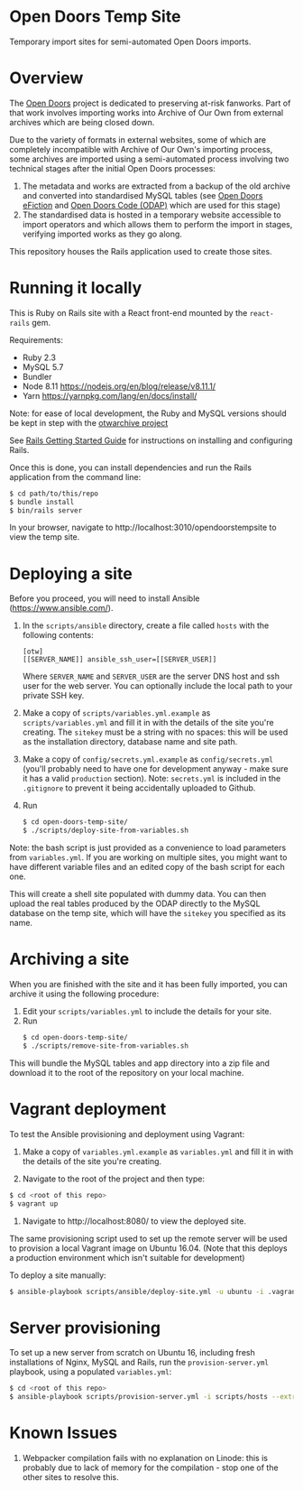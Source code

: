 # Open Doors Temp Site
Temporary import sites for semi-automated Open Doors imports.

# Overview
The [Open Doors](http://opendoors.transformativeworks.org/) project is dedicated to preserving at-risk fanworks. Part of 
that work involves importing works into Archive of Our Own from external archives which are being closed down. 

Due to the variety of formats in external websites, some of which are completely incompatible with Archive of Our Own's
importing process, some archives are imported using a semi-automated process involving two technical stages after the
initial Open Doors processes:

1. The metadata and works are extracted from a backup of the old archive and converted into standardised MySQL tables 
(see [Open Doors eFiction](https://github.com/otwcode/open-doors-efiction) and 
   [Open Doors Code (ODAP)](https://github.com/otwcode/open-doors-code) which are used for this stage)
1. The standardised data is hosted in a temporary website accessible to import operators and which allows them to 
perform the import in stages, verifying imported works as they go along. 
   
This repository houses the Rails application used to create those sites.

# Running it locally
This is Ruby on Rails site with a React front-end mounted by the `react-rails` gem.

Requirements:
- Ruby 2.3 
- MySQL 5.7
- Bundler
- Node 8.11 https://nodejs.org/en/blog/release/v8.11.1/
- Yarn https://yarnpkg.com/lang/en/docs/install/

Note: for ease of local development, the Ruby and MySQL versions should be kept in step with the [otwarchive project](https://github.com/otwcode/otwarchive)

See [Rails Getting Started Guide](http://guides.rubyonrails.org/getting_started.html) for instructions on installing and configuring Rails.

Once this is done, you can install dependencies and run the Rails application from the command line:
```bash
$ cd path/to/this/repo
$ bundle install
$ bin/rails server
``` 

In your browser, navigate to http://localhost:3010/opendoorstempsite to view the temp site.

# Deploying a site
Before you proceed, you will need to install Ansible (https://www.ansible.com/).

1. In the `scripts/ansible` directory, create a file called `hosts` with the following contents:
    ```
    [otw]
    [[SERVER_NAME]] ansible_ssh_user=[[SERVER_USER]]
    ```
    Where `SERVER_NAME` and `SERVER_USER` are the server DNS host and ssh user for the web server. You can optionally include the local path to your private SSH key. 

1. Make a copy of `scripts/variables.yml.example` as `scripts/variables.yml` and fill it in with the details 
of the site you're creating. The `sitekey` must be a string with no spaces: this will be used as the installation 
directory, database name and site path.

1. Make a copy of `config/secrets.yml.example` as `config/secrets.yml` (you'll probably need to have one for development 
anyway - make sure it has a valid `production` section). Note: `secrets.yml` is included in the `.gitignore` to prevent 
it being accidentally uploaded to Github. 

1. Run 
    ```bash
    $ cd open-doors-temp-site/
    $ ./scripts/deploy-site-from-variables.sh
    ```

Note: the bash script is just provided as a convenience to load parameters from `variables.yml`. If you are working on 
multiple sites, you might want to have different variable files and an edited copy of the bash script for each one.

This will create a shell site populated with dummy data. You can then upload the real tables produced by the ODAP 
directly to the MySQL database on the temp site, which will have the `sitekey` you specified as its name.

# Archiving a site
When you are finished with the site and it has been fully imported, you can archive it using the following procedure:

1. Edit your `scripts/variables.yml` to include the details for your site.
1. Run
    ```bash
    $ cd open-doors-temp-site/
    $ ./scripts/remove-site-from-variables.sh
    ```

This will bundle the MySQL tables and app directory into a zip file and download it to the root of the 
repository on your local machine.

# Vagrant deployment
To test the Ansible provisioning and deployment using Vagrant:

1. Make a copy of `variables.yml.example` as `variables.yml` and fill it in with the details 
   of the site you're creating.
   
1. Navigate to the root of the project and then type:

```bash
$ cd <root of this repo>
$ vagrant up
```

1. Navigate to http://localhost:8080/<site name> to view the deployed site.

The same provisioning script used to set up the remote server will be used to provision a local Vagrant image on Ubuntu 16.04.
(Note that this deploys a production environment which isn't suitable for development)

To deploy a site manually:
 
```bash
$ ansible-playbook scripts/ansible/deploy-site.yml -u ubuntu -i .vagrant/provisioners/ansible/inventory/vagrant_ansible_inventory --extra-vars "@scripts/variables.yml"
```

# Server provisioning
To set up a new server from scratch on Ubuntu 16, including fresh installations of Nginx, MySQL and Rails, run the 
`provision-server.yml` playbook, using a populated `variables.yml`:

```bash
$ cd <root of this repo>
$ ansible-playbook scripts/provision-server.yml -i scripts/hosts --extra-vars "@scripts/variables.yml"
```


# Known Issues
1. Webpacker compilation fails with no explanation on Linode: this is probably due to lack of memory for the compilation - stop one of the other sites to resolve this.